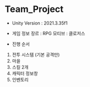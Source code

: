 # Team_Project
 
- Unity Version : 2021.3.35f1

- 게임 정보
장르 : RPG
모티브 : 클로저스

- 진행 순서
1. 전투 시스템 (기본 공격만)
2. 마을
3. 스킬 2개
4. 캐릭터 정보창
5. 인벤토리
